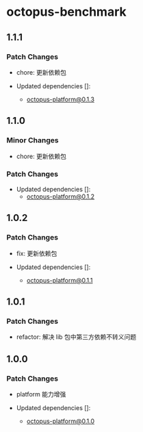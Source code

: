 # octopus-benchmark

## 1.1.1

### Patch Changes

- chore: 更新依赖包

- Updated dependencies []:
  - octopus-platform@0.1.3

## 1.1.0

### Minor Changes

- chore: 更新依赖包

### Patch Changes

- Updated dependencies []:
  - octopus-platform@0.1.2

## 1.0.2

### Patch Changes

- fix: 更新依赖包

- Updated dependencies []:
  - octopus-platform@0.1.1

## 1.0.1

### Patch Changes

- refactor: 解决 lib 包中第三方依赖不转义问题

## 1.0.0

### Patch Changes

- platform 能力增强

- Updated dependencies []:
  - octopus-platform@0.1.0
